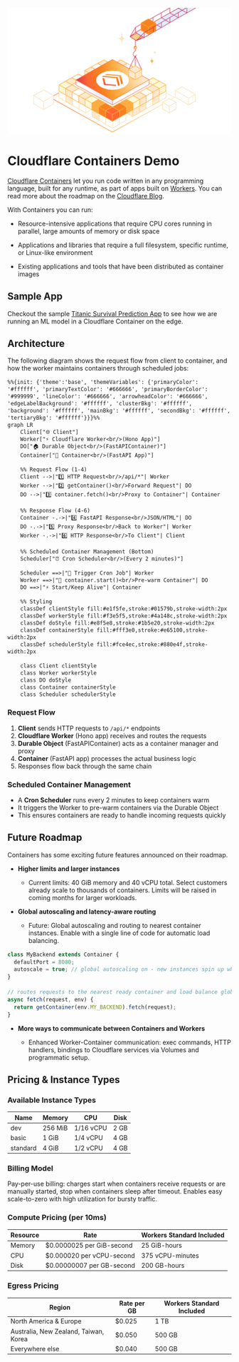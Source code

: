 ![Cloudflare Containers Banner](public/cloudflare-containers-banner.png)

# Cloudflare Containers Demo

[Cloudflare Containers](https://developers.cloudflare.com/containers/) let you run code written in any programming language, built for any runtime, as part of apps built on [Workers](https://developers.cloudflare.com/workers).  You can read more about the roadmap on the [Cloudflare Blog](https://blog.cloudflare.com/tag/containers/).

With Containers you can run:

* Resource-intensive applications that require CPU cores running in parallel, large amounts of memory or disk space

* Applications and libraries that require a full filesystem, specific runtime, or Linux-like environment

* Existing applications and tools that have been distributed as container images

## Sample App
Checkout the sample [Titanic Survival Prediction App](https://containers-demo.fusecloud.workers.dev/) to see how we are running an ML model in a Cloudflare Container on the edge.

## Architecture

The following diagram shows the request flow from client to container, and how the worker maintains containers through scheduled jobs:

```mermaid
%%{init: {'theme':'base', 'themeVariables': {'primaryColor': '#ffffff', 'primaryTextColor': '#666666', 'primaryBorderColor': '#999999', 'lineColor': '#666666', 'arrowheadColor': '#666666', 'edgeLabelBackground': '#ffffff', 'clusterBkg': '#ffffff', 'background': '#ffffff', 'mainBkg': '#ffffff', 'secondBkg': '#ffffff', 'tertiaryBkg': '#ffffff'}}}%%
graph LR
    Client["🌐 Client"]
    Worker["⚡ Cloudflare Worker<br/>(Hono App)"]
    DO["🏠 Durable Object<br/>(FastAPIContainer)"]
    Container["🐳 Container<br/>(FastAPI App)"]

    %% Request Flow (1-4)
    Client -->|"1️⃣ HTTP Request<br/>/api/*"| Worker
    Worker -->|"2️⃣ getContainer()<br/>Forward Request"| DO
    DO -->|"3️⃣ container.fetch()<br/>Proxy to Container"| Container
    
    %% Response Flow (4-6)
    Container -.->|"4️⃣ FastAPI Response<br/>JSON/HTML"| DO
    DO -.->|"5️⃣ Proxy Response<br/>Back to Worker"| Worker
    Worker -.->|"6️⃣ HTTP Response<br/>To Client"| Client

    %% Scheduled Container Management (Bottom)
    Scheduler["⏰ Cron Scheduler<br/>(Every 2 minutes)"]
    
    Scheduler ==>|"🔄 Trigger Cron Job"| Worker
    Worker ==>|"🚀 container.start()<br/>Pre-warm Container"| DO
    DO ==>|"⚡ Start/Keep Alive"| Container

    %% Styling
    classDef clientStyle fill:#e1f5fe,stroke:#01579b,stroke-width:2px
    classDef workerStyle fill:#f3e5f5,stroke:#4a148c,stroke-width:2px
    classDef doStyle fill:#e8f5e8,stroke:#1b5e20,stroke-width:2px
    classDef containerStyle fill:#fff3e0,stroke:#e65100,stroke-width:2px
    classDef schedulerStyle fill:#fce4ec,stroke:#880e4f,stroke-width:2px

    class Client clientStyle
    class Worker workerStyle
    class DO doStyle
    class Container containerStyle
    class Scheduler schedulerStyle
```

### Request Flow
1. **Client** sends HTTP requests to `/api/*` endpoints
2. **Cloudflare Worker** (Hono app) receives and routes the requests
3. **Durable Object** (FastAPIContainer) acts as a container manager and proxy
4. **Container** (FastAPI app) processes the actual business logic
5. Responses flow back through the same chain

### Scheduled Container Management
- A **Cron Scheduler** runs every 2 minutes to keep containers warm
- It triggers the Worker to pre-warm containers via the Durable Object
- This ensures containers are ready to handle incoming requests quickly

## Future Roadmap

Containers has some exciting future features announced on their roadmap.

* **Higher limits and larger instances** 

    * Current limits: 40 GiB memory and 40 vCPU total. Select customers already scale to thousands of containers. Limits will be raised in coming months for larger workloads.

* **Global autoscaling and latency-aware routing**

    * Future: Global autoscaling and routing to nearest container instances. Enable with a single line of code for automatic load balancing.

```javascript
class MyBackend extends Container {
  defaultPort = 8080;
  autoscale = true; // global autoscaling on - new instances spin up when memory or CPU utilization is high
}

// routes requests to the nearest ready container and load balance globally
async fetch(request, env) {
  return getContainer(env.MY_BACKEND).fetch(request);
}
```

* **More ways to communicate between Containers and Workers** 

    * Enhanced Worker-Container communication: exec commands, HTTP handlers, bindings to Cloudflare services via Volumes and programmatic setup. 

## Pricing & Instance Types

### Available Instance Types

| Name | Memory | CPU | Disk |
|------|--------|-----|------|
| dev | 256 MiB | 1/16 vCPU | 2 GB |
| basic | 1 GiB | 1/4 vCPU | 4 GB |
| standard | 4 GiB | 1/2 vCPU | 4 GB |

### Billing Model

Pay-per-use billing: charges start when containers receive requests or are manually started, stop when containers sleep after timeout. Enables easy scale-to-zero with high utilization for bursty traffic.

### Compute Pricing (per 10ms)

| Resource | Rate | Workers Standard Included |
|----------|------|--------------------------|
| Memory | $0.0000025 per GiB-second | 25 GiB-hours |
| CPU | $0.000020 per vCPU-second | 375 vCPU-minutes |
| Disk | $0.00000007 per GB-second | 200 GB-hours |

### Egress Pricing

| Region | Rate per GB | Workers Standard Included |
|--------|-------------|--------------------------|
| North America & Europe | $0.025 | 1 TB |
| Australia, New Zealand, Taiwan, Korea | $0.050 | 500 GB |
| Everywhere else | $0.040 | 500 GB |

